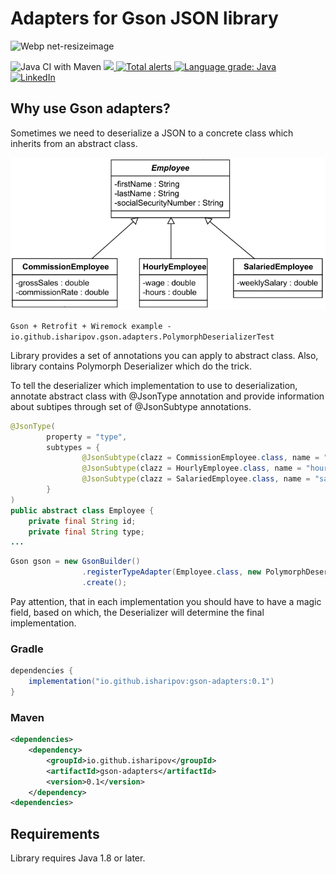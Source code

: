 # Adapters for Gson JSON library

![Webp net-resizeimage](https://user-images.githubusercontent.com/7099230/86540678-cf351a80-bf0f-11ea-873d-a334d006dd65.png)

![Java CI with Maven](https://github.com/iSharipov/gson-adapters/workflows/Java%20CI%20with%20Maven/badge.svg?branch=master)
<a href="https://codecov.io/gh/iSharipov/gson-adapters">
  <img src="https://codecov.io/gh/iSharipov/gson-adapters/branch/master/graph/badge.svg" />
</a>
<a href="https://lgtm.com/projects/g/iSharipov/gson-adapters/alerts/">
    <img alt="Total alerts" src="https://img.shields.io/lgtm/alerts/g/iSharipov/gson-adapters.svg?logo=lgtm&logoWidth=18"/>
</a>
<a href="https://lgtm.com/projects/g/iSharipov/gson-adapters/context:java">
    <img alt="Language grade: Java" src="https://img.shields.io/lgtm/grade/java/g/iSharipov/gson-adapters.svg?logo=lgtm&logoWidth=18"/>
</a>
<br />
[![LinkedIn][linkedin-shield]][linkedin-url]

[linkedin-shield]: https://img.shields.io/badge/-LinkedIn-black.svg?style=flat-square&logo=linkedin&colorB=555
[linkedin-url]: https://linkedin.com/in/iSharipov

## Why use Gson adapters?

Sometimes we need to deserialize a JSON to a concrete class which inherits from an abstract class.

![Alt text](/uml.png?raw=true "UML class diagram")

`Gson + Retrofit + Wiremock example - io.github.isharipov.gson.adapters.PolymorphDeserializerTest`

Library provides a set of annotations you can apply to abstract class.
Also, library contains Polymorph Deserializer which do the trick. 

To tell the deserializer which implementation to use to deserialization, annotate abstract class with @JsonType annotation and provide information about subtipes through set of @JsonSubtype annotations.

```java
@JsonType(
        property = "type",
        subtypes = {
                @JsonSubtype(clazz = CommissionEmployee.class, name = "commission"),
                @JsonSubtype(clazz = HourlyEmployee.class, name = "hourly"),
                @JsonSubtype(clazz = SalariedEmployee.class, name = "salaried")
        }
)
public abstract class Employee {
    private final String id;
    private final String type;
...    
```

```java
Gson gson = new GsonBuilder()
                .registerTypeAdapter(Employee.class, new PolymorphDeserializer<Employee>())
                .create();
```
Pay attention, that in each implementation you should have to have a magic field, based on which, the Deserializer will determine the final implementation.

### Gradle
```groovy
dependencies {
    implementation("io.github.isharipov:gson-adapters:0.1")
}
```

### Maven
```xml
<dependencies>
    <dependency>
        <groupId>io.github.isharipov</groupId>
        <artifactId>gson-adapters</artifactId>
        <version>0.1</version>
    </dependency>
<dependencies>
```

## Requirements
Library requires Java 1.8 or later.